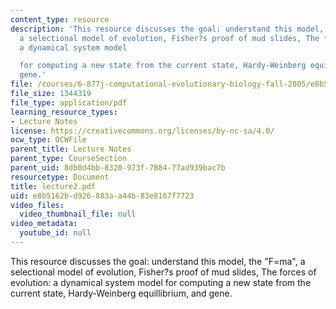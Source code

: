 ```yaml
---
content_type: resource
description: 'This resource discusses the goal: understand this model, the "F=ma",
  a selectional model of evolution, Fisher?s proof of mud slides, The forces of evolution:
  a dynamical system model

  for computing a new state from the current state, Hardy-Weinberg equillibrium, and
  gene.'
file: /courses/6-877j-computational-evolutionary-biology-fall-2005/e8b5162bd926883aa44b83e8167f7723_lecture2.pdf
file_size: 1344319
file_type: application/pdf
learning_resource_types:
- Lecture Notes
license: https://creativecommons.org/licenses/by-nc-sa/4.0/
ocw_type: OCWFile
parent_title: Lecture Notes
parent_type: CourseSection
parent_uid: 8db0d4bb-8320-973f-7884-77ad939bac7b
resourcetype: Document
title: lecture2.pdf
uid: e8b5162b-d926-883a-a44b-83e8167f7723
video_files:
  video_thumbnail_file: null
video_metadata:
  youtube_id: null
---
```

This resource discusses the goal: understand this model, the "F=ma", a selectional model of evolution, Fisher?s proof of mud slides, The forces of evolution: a dynamical system model
for computing a new state from the current state, Hardy-Weinberg equillibrium, and gene.